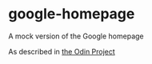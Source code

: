 # google-homepage
A mock version of the Google homepage

As described in [the Odin Project](http://www.theodinproject.com/web-development-101/html-css?ref=lnav)